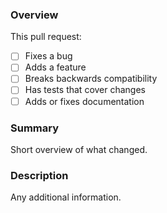 ### Overview
This pull request:

- [ ] Fixes a bug
- [ ] Adds a feature
- [ ] Breaks backwards compatibility
- [ ] Has tests that cover changes
- [ ] Adds or fixes documentation

### Summary
Short overview of what changed.

### Description
Any additional information.
